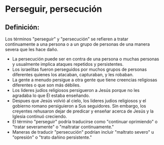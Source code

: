 # Perseguir, persecución

## Definición: 

Los términos "perseguir" y "persecución" se refieren a tratar continuamente a una persona o a un grupo de personas de una manera severa que les hace daño.

* La persecución puede ser en contra de una persona o muchas personas y usualmente implica ataques repetidos y persistentes.
* Los israelitas fueron perseguidos por muchos grupos de personas diferentes quienes los atacaban, capturaban, y les robaban.
* La gente a menudo persigue a otra gente que tiene creencias religiosas diferentes o que son más débiles.
* Los lideres judíos religiosos persigueron a Jesús porque no les agradaba lo que Él estaba enseñando.
* Despues que Jesús volvió al cielo, los lideres judios religiosos y el gobierno romano persiguieron a Sus seguidores. Sin embargo, los creyentes rehusaron dejar de predicar y enseñar acerca de Jesús  y la Iglesia continuó creciendo.
* El término "perseguir" podría traducirse como "continuar oprimiendo" o "tratar severamente" o "maltratar continuamente."
* Maneras de traducir "persecución" podrían incluir "maltrato severo" u "opresión" o "trato dañino persistente."

